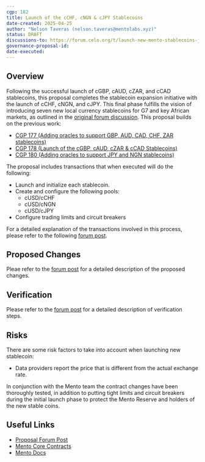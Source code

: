 ```yaml
---
cgp: 182
title: Launch of the cCHF, cNGN & cJPY Stablecoins
date-created: 2025-04-25
author: "Nelson Taveras (nelson.taveras@mentolabs.xyz)"
status: DRAFT
discussions-to: https://forum.celo.org/t/launch-new-mento-stablecoins-jpy-gbp-aud-cad-chf-ngn-zar/10603
governance-proposal-id:
date-executed:
---
```


## Overview

Following the successful launch of cGBP, cAUD, cZAR, and cCAD stablecoins, this proposal completes the stablecoin expansion initiative with the launch of cCHF, cNGN, and cJPY. This final phase fulfills the vision of introducing seven new local currency stablecoins for G7 and key African markets, as outlined in the [original forum discussion](https://forum.celo.org/t/launch-new-mento-stablecoins-jpy-gbp-aud-cad-chf-ngn-zar/10603). This proposal builds on the previous work:

- [CGP 177 (Adding oracles to support GBP, AUD, CAD, CHF, ZAR stablecoins)](https://mondo.celo.org/governance/cgp-177)
- [CGP 178 (Launch of the cGBP, cAUD, cZAR & cCAD Stablecoins)](https://mondo.celo.org/governance/cgp-178)
- [CGP 180 (Adding oracles to support JPY and NGN stablecoins)](https://mondo.celo.org/governance/cgp-180)

The proposal includes transactions that when executed will do the following:

- Launch and initialize each stablecoin.
- Create and configure the following pools:
  - cUSD/cCHF
  - cUSD/cNGN
  - cUSD/cJPY
- Configure trading limits and circuit breakers

For a detailed explanation of the transactions involved in this process, please refer to the following [forum post](https://forum.celo.org/t/launch-new-mento-stablecoins-jpy-gbp-aud-cad-chf-ngn-zar/10603/8).

## Proposed Changes

Pleae refer to the [forum post](https://forum.celo.org/t/launch-new-mento-stablecoins-jpy-gbp-aud-cad-chf-ngn-zar/10603/8) for a detailed description of the proposed changes.

## Verification

Please refer to the [forum post](https://forum.celo.org/t/launch-new-mento-stablecoins-jpy-gbp-aud-cad-chf-ngn-zar/10603/8) for a detailed description of verification steps.

## Risks

There are some risk factors to take into account when launching new stablecoin:

- Data providers report the price that is different from the actual exchange rate.

In conjunction with the Mento team the contract changes have been thoroughly tested, in addition to putting tight limits and circuit breakers during the initial launch phase to protect the Mento Reserve and holders of the new stable coins.

## Useful Links

- [Proposal Forum Post](https://forum.celo.org/t/launch-new-mento-stablecoins-jpy-gbp-aud-cad-chf-ngn-zar/10603)
- [Mento Core Contracts](https://github.com/mento-protocol/mento-core)
- [Mento Docs](https://docs.mento.org)
